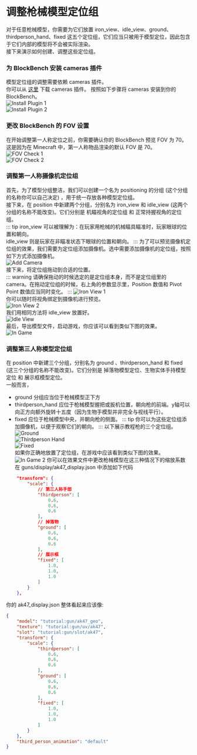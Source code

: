 # 调整枪械模型定位组
对于任意枪械模型，你需要为它们放置 iron_view、idle_view、ground、thirdperson_hand、fixed 这五个定位组，它们应当只被用于模型定位，因此包含于它们内部的模型将不会被实际渲染。    
接下来演示如何创建、调整这些定位组。
### 为 BlockBench 安装 cameras 插件
模型定位组的调整需要依赖 cameras 插件。   
你可以从 [这里](https://github.com/JannisX11/blockbench-plugins/blob/master/plugins/cameras.js) 下载 cameras 插件。
按照如下步骤将 cameras 安装到你的 BlockBench。   
![Install Plugin 1](./blockbench_load_plugin_1.png)   
![Install Plugin 2](./blockbench_load_plugin_2.png)   
### 更改 BlockBench 的 FOV 设置
在开始调整第一人称定位之前，你需要确认你的 BlockBench 预览 FOV 为 70。这是因为在 Minecraft 中，第一人称物品渲染的默认 FOV 是 70。   
![FOV Check 1](./fov_check_1.png)   
![FOV Check 2](./fov_check_2.png)   
### 调整第一人称摄像机定位组  
首先，为了模型分组整洁，我们可以创建一个名为 positioning 的分组 (这个分组的名称你可以自己决定) ，用于统一存放各种模型定位组。   
接下来，在 position 中新建两个分组，分别名为 iron_view 和 idle_view (这两个分组的名称不能改变)。它们分别是 机瞄视角的定位组 和 正常持握视角的定位组。   
::: tip
iron_view 可以被理解为：在玩家用枪械的机械瞄具瞄准时，玩家眼球的位置和朝向。   
idle_view 则是玩家在非瞄准状态下眼球的位置和朝向。
:::
为了可以预览摄像机定位组的效果，我们需要为定位组添加摄像机。选中需要添加摄像机的定位组，按照如下方式添加摄像机。   
![Add Camera](./add_camera.png)   
接下来，将定位组拖动到合适的位置。   
::: warning
请确保拖动的时候选定的是定位组本身，而不是定位组里的 camera。在拖动定位组的时候，右上角的参数显示里，Position 数值和 Pivot Point 数值应当同时变化。
:::
![Iron View 1](./iron_view_1.png)   
你可以随时将视角绑定到摄像机进行预览。   
![Iron View 2](./iron_view_2.png)   
我们用相同方法将 idle_view 放置好。   
![Idle View](./idle_view.png)   
最后，导出模型文件，启动游戏，你应该可以看到类似下图的效果。   
![In Game](./in_game.gif)   
### 调整第三人称模型定位组
在 position 中新建三个分组，分别名为 ground 、thirdperson_hand 和 fixed (这三个分组的名称不能改变)。它们分别是 掉落物模型定位、生物实体手持模型定位 和 展示框模型定位。   
一般而言，   
- ground 分组应当位于枪械模型正下方
- thirdperson_hand 应位于枪械模型握把或扳机位置，朝向枪的前端。y轴可以向正方向额外旋转十五度（因为生物手模型并非完全与视线平行）。
- fixed 应位于枪械模型中央，并朝向枪的侧面。
::: tip
你可以为这些定位组添加摄像机，以便于观察它们的朝向。
:::
以下展示教程枪的三个定位组。   
![Ground](./ground.png)   
![Thirdperson Hand](./thirdperson_hand.png)   
![Fixed](./fixed.png)   
如果你正确地放置了定位组，在游戏中应该看到类似下图的效果。   
![In Game 2](./in_game_2.png)
你可以在效果文件中更改枪械模型在这三种情况下的缩放系数   
在 guns/display/ak47_display.json 中添加如下代码   
``` json
    "transform": {
        "scale": {
            // 第三人称手部
            "thirdperson": [
                0.6,
                0.6,
                0.6
            ],
            // 掉落物
            "ground": [
                0.6,
                0.6,
                0.6
            ],
            // 展示框
            "fixed": [
                1.0,
                1.0,
                1.0
            ]
        }
    },
```
你的 ak47_display.json 整体看起来应该像:   
``` json
{
    "model": "tutorial:gun/ak47_geo",
    "texture": "tutorial:gun/uv/ak47",
    "slot": "tutorial:gun/slot/ak47",
    "transform": {
        "scale": {
            "thirdperson": [
                0.6,
                0.6,
                0.6
            ],
            "ground": [
                0.6,
                0.6,
                0.6
            ],
            "fixed": [
                1.0,
                1.0,
                1.0
            ]
        }
    },
    "third_person_animation": "default"
}
``` 